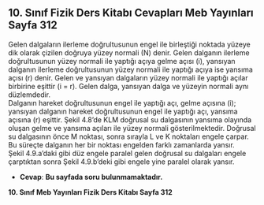 ## 10. Sınıf Fizik Ders Kitabı Cevapları Meb Yayınları Sayfa 312

Gelen dalgaların ilerleme doğrultusunun engel ile birleştiği noktada yüzeye dik olarak çizilen doğruya yüzey normali (N) denir. Gelen dalganın ilerleme doğrultusunun yüzey normali ile yaptığı açıya gelme açısı (i), yansıyan dalganın ilerleme doğrultusunun yüzey normali ile yaptığı açıya ise yansıma açısı (r) denir. Gelen ve yansıyan dalgaların yüzey normali ile yaptığı açılar birbirine eşittir (i = r). Gelen dalga, yansıyan dalga ve yüzeyin normali aynı düzlemdedir.  
 Dalganın hareket doğrultusunun engel ile yaptığı açı, gelme açısına (i); yansıyan dalganın hareket doğrultusunun engel ile yaptığı açı, yansıma açısına (r) eşittir. Şekil 4.8’de KLM doğrusal su dalgasının yansıma olayında oluşan gelme ve yansıma açıları ile yüzey normali gösterilmektedir. Doğrusal su dalgasının önce M noktası, sonra sırayla L ve K noktaları engele çarpar. Bu süreçte dalganın her bir noktası engelden farklı zamanlarda yansır.  
 Şekil 4.9.a’daki gibi düz engele paralel gelen doğrusal su dalgaları engele çarptıktan sonra Şekil 4.9.b’deki gibi engele yine paralel olarak yansır.

* **Cevap**: **Bu sayfada soru bulunmamaktadır.**

**10. Sınıf Meb Yayınları Fizik Ders Kitabı Sayfa 312**